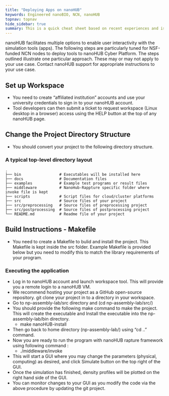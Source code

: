 ```yaml
---
title: "Deploying Apps on nanoHUB"
keywords: Engineered nanoBIO, NCN, nanoHUB
topnav: topnav
hide_sidebar: true
summary: This is a quick cheat sheet based on recent experiences and is by no means a substitute to any of nanoHUB documentations. Use this for quick reference but refer to official documentation for detailed guidance. 
---
```


nanoHUB facilitates multiple options to enable user interactivity with the simulation tools (apps). The following steps are particularly tuned for NSF-funded NCN nodes to deploy tools to nanoHUB Cyber Platform. The steps outlined illustrate one particular approach. These may or may not apply to your use case. Contact nanoHUB support for appropriate instructions to your use case. 

## Set up Workspace
* You need to create “affiliated institution” accounts and use your university credentials to sign in to your nanoHUB account.
* Tool developers can then submit a ticket to request workspace (Linux desktop in a browser) access
 using the HELP button at the top of any nanoHUB page.

## Change the Project Directory Structure
*  You should convert your project to the following directory structure.

### A typical top-level directory layout

    .
    ├── bin					# Executables will be installed here
    ├── docs				# Documentation files
    ├── examples			# Example test programs or result files
    ├── middleware			# NanoHub-Rappture specific folder where invoke file is kept
    ├── scripts				# Script files for cloud/cluster platforms
    ├── src					# Source files of your project
	├── src/preprocessing	# Source files of preprocessing project
	├── src/postprocessing	# Source files of postprocessing project
    └── README.md			# Readme file of your project  

## Build Instructions - Makefile
* You need to create a Makefile to bulid and install the project. This Makefile is kept inside the src folder. Example Makefile is provided below but you need to modify this to match the library requirements of your program.


### Executing the application
* Log in to nanoHUB account and launch workspace tool. This will provide you a remote login to a nanoHUB VM.
* We recommend hosting your project as a GitHub open-source repository. git clone your project in to a directory in your workspace.
* Go to np-assembly-lab/src directory and (cd np-assembly-lab/src/)
* You should provide the following make command to make the project. This will create the executable and Install the executable into the np-assembly-lab/bin directory.
    * make nanoHUB-install
* Then go back to home directory (np-assembly-lab/) using “cd ..” command.
* Now you are ready to run the program with nanoHUB rapture framework using following command :
    * ./middleware/invoke
* This will start a GUI where you may change the parameters (physical, computing) as desired, and click Simulate button on the top right of the GUI.
* Once the simulation has finished, density profiles will be plotted on the right hand side of the GUI.
* You can monitor changes to your GUI as you modify the code via the above procedure by updating the git project.

